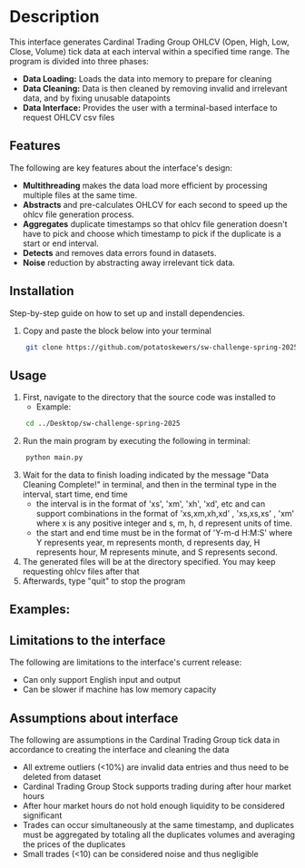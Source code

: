 # Description
This interface generates Cardinal Trading Group OHLCV (Open, High, Low, Close, Volume) tick data at each interval within a specified time range. The program is divided into three phases: 
* **Data Loading:** Loads the data into memory to prepare for cleaning
* **Data Cleaning:** Data is then cleaned by removing invalid and irrelevant data, and by fixing unusable datapoints
* **Data Interface:** Provides the user with a terminal-based interface to request OHLCV csv files

## Features
The following are key features about the interface's design:
* **Multithreading** makes the data load more efficient by processing multiple files at the same time.
* **Abstracts** and pre-calculates OHLCV for each second to speed up the ohlcv file generation process.
* **Aggregates** duplicate timestamps so that ohlcv file generation doesn't have to pick and choose which timestamp to pick if the duplicate is a start or end interval.
* **Detects** and removes data errors found in datasets.
* **Noise** reduction by abstracting away irrelevant tick data.

## Installation
Step-by-step guide on how to set up and install dependencies.
1. Copy and paste the block below into your terminal

```bash
    git clone https://github.com/potatoskewers/sw-challenge-spring-2025.git 
```

## Usage
1. First, navigate to the directory that the source code was installed to 
    * Example:
```bash
    cd ../Desktop/sw-challenge-spring-2025
```
2. Run the main program by executing the following in terminal:

```bash
    python main.py
```
3. Wait for the data to finish loading indicated by the message "Data Cleaning Complete!" in terminal, and then in the terminal type in the interval, start time, end time
   * the interval is in the format of 'xs', 'xm', 'xh', 'xd', etc and can support combinations in the format of 'xs,xm,xh,xd' , 'xs,xs,xs' , 'xm'  where x is any positive integer and s, m, h, d represent units of time.
   * the start and end time must be in the format of 'Y-m-d H:M:S' where Y represents year, m represents month, d represents day, H represents hour, M represents minute, and S represents second.
4. The generated files will be at the directory specified. You may keep requesting ohlcv files after that
5. Afterwards, type "quit" to stop the program
## Examples:

## Limitations to the interface
The following are limitations to the interface's current release:
* Can only support English input and output
* Can be slower if machine has low memory capacity

## Assumptions about interface
The following are assumptions in the Cardinal Trading Group tick data in accordance to creating the interface and cleaning the data
* All extreme outliers (<10%) are invalid data entries and thus need to be deleted from dataset
* Cardinal Trading Group Stock supports trading during after hour market hours
* After hour market hours do not hold enough liquidity to be considered significant
* Trades can occur simultaneously at the same timestamp, and duplicates must be aggregated by totaling all the duplicates volumes and averaging the prices of the duplicates 
* Small trades (<10) can be considered noise and thus negligible 